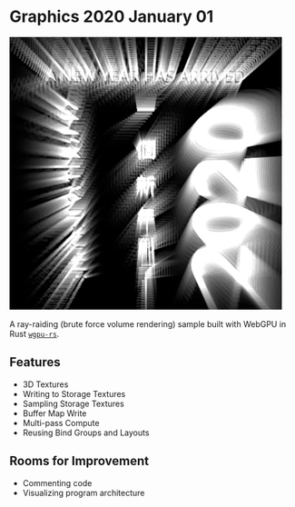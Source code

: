 # Graphics 2020 January 01
![](./img/giphy.gif)

A ray-raiding (brute force volume rendering) sample built with WebGPU in Rust [`wgpu-rs`](https://github.com/gfx-rs/wgpu-rs).

## Features
- 3D Textures
- Writing to Storage Textures
- Sampling Storage Textures
- Buffer Map Write
- Multi-pass Compute
- Reusing Bind Groups and Layouts


## Rooms for Improvement
- Commenting code
- Visualizing program architecture